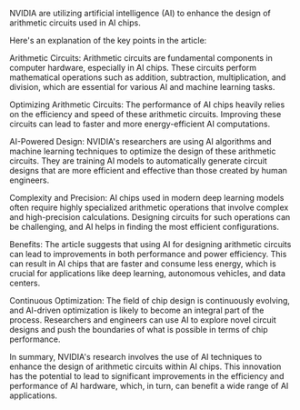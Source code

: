 NVIDIA are utilizing artificial intelligence (AI) to enhance the design of arithmetic circuits used in AI chips.

Here's an explanation of the key points in the article:

Arithmetic Circuits: Arithmetic circuits are fundamental components in computer hardware, especially in AI chips. These circuits perform mathematical operations such as addition, subtraction, multiplication, and division, which are essential for various AI and machine learning tasks.

Optimizing Arithmetic Circuits: The performance of AI chips heavily relies on the efficiency and speed of these arithmetic circuits. Improving these circuits can lead to faster and more energy-efficient AI computations.

AI-Powered Design: NVIDIA's researchers are using AI algorithms and machine learning techniques to optimize the design of these arithmetic circuits. They are training AI models to automatically generate circuit designs that are more efficient and effective than those created by human engineers.

Complexity and Precision: AI chips used in modern deep learning models often require highly specialized arithmetic operations that involve complex and high-precision calculations. Designing circuits for such operations can be challenging, and AI helps in finding the most efficient configurations.

Benefits: The article suggests that using AI for designing arithmetic circuits can lead to improvements in both performance and power efficiency. This can result in AI chips that are faster and consume less energy, which is crucial for applications like deep learning, autonomous vehicles, and data centers.

Continuous Optimization: The field of chip design is continuously evolving, and AI-driven optimization is likely to become an integral part of the process. Researchers and engineers can use AI to explore novel circuit designs and push the boundaries of what is possible in terms of chip performance.

In summary, NVIDIA's research involves the use of AI techniques to enhance the design of arithmetic circuits within AI chips. This innovation has the potential to lead to significant improvements in the efficiency and performance of AI hardware, which, in turn, can benefit a wide range of AI applications.